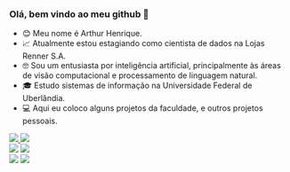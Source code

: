 ### Olá, bem vindo ao meu github 👋

- 😊 Meu nome é Arthur Henrique.
- 📈 Atualmente estou estagiando como cientista de dados na Lojas Renner S.A.
- 🤓 Sou um entusiasta por inteligência artificial, principalmente às áreas de visão computacional e processamento de linguagem natural.
- 🎓 Estudo sistemas de informação na Universidade Federal de Uberlândia.
- 💻 Aqui eu coloco alguns projetos da faculdade, e outros projetos pessoais.

<div>
  <a href="https://www.linkedin.com/in/arthur-henrique-cavalcante-rosa-96113a210/" target="_blank"> 
    <img src="https://img.shields.io/badge/LinkedIn-0077B5?style=for-the-badge&logo=linkedin&logoColor=white" target="_blank">
  </a>
  <a href="mailto:harthur.dev@protonmail.com" target="_blank"> 
    <img src="https://img.shields.io/badge/ProtonMail-8B89CC?style=for-the-badge&logo=protonmail&logoColor=white" target="_blank">
  </a>
</div>
 
<div> 
  <img src="https://img.shields.io/badge/Python-14354C?style=for-the-badge&logo=python&logoColor=white">
  <img src="https://img.shields.io/badge/MySQL-00000F?style=for-the-badge&logo=mysql&logoColor=white">
  <br>
  <img src="https://img.shields.io/badge/Linux-FCC624?style=for-the-badge&logo=linux&logoColor=black">
  <img src="https://img.shields.io/badge/Microsoft_Azure-0089D6?style=for-the-badge&logo=microsoft-azure&logoColor=white">
</div>
